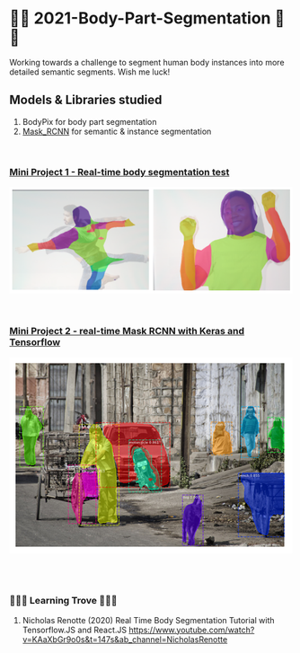 # 💪🦶 2021-Body-Part-Segmentation 🦵🧠
Working towards a challenge to segment human body instances into more detailed semantic segments. 
Wish me luck!

## Models & Libraries studied 
1) BodyPix for body part segmentation
2) [Mask_RCNN](https://github.com/matterport/Mask_RCNN) for semantic & instance segmentation 


<br>

### [Mini Project 1 - Real-time body segmentation test](https://github.com/Coding-Forest/2021-Body-Part-Segmentation/tree/main/01%20Project%201%20-%20real-time%20BodyPix)

![Real time body segmentation test1](https://github.com/Coding-Forest/2021-Body-Part-Segmentation/blob/main/01%20Project%201%20-%20real-time%20BodyPix/bodySeg.png)

<br>

### [Mini Project 2 - real-time Mask RCNN with Keras and Tensorflow](https://github.com/Coding-Forest/2021-Body-Part-Segmentation/tree/main/02%20Project%202%20-%20Mask%20RCNN)
![test result](https://github.com/Coding-Forest/2021-Body-Part-Segmentation/blob/main/02%20Project%202%20-%20Mask%20RCNN/Mask%20RCNN1.png?raw=true)

<br>
<br>

### 🌳🌳🌳 Learning Trove 🌳🌳🌳
1. Nicholas Renotte (2020) Real Time Body Segmentation Tutorial with Tensorflow.JS and React.JS 
  https://www.youtube.com/watch?v=KAaXbGr9o0s&t=147s&ab_channel=NicholasRenotte
